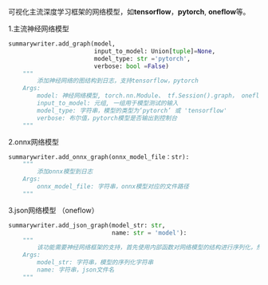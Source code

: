   可视化主流深度学习框架的网络模型，如**tensorflow**，**pytorch**,  **oneflow**等。

  1.主流神经网络模型

  ```python
  summarywriter.add_graph(model,
                          input_to_model: Union[tuple]=None,
                          model_type: str ='pytorch',
                          verbose: bool =False)
      """
          添加神经网络的图结构到日志，支持tensorflow，pytorch
      Args:
          model: 神经网络模型, torch.nn.Module、 tf.Session().graph， oneflow模型请通过onnx或者json格式导出
          input_to_model: 元组, 一组用于模型测试的输入
          model_type: 字符串，模型的类型为‘pytorch’ 或 'tensorflow'
          verbose: 布尔值，pytorch模型是否输出到控制台
      """
  ```
2.onnx网络模型

  ```python
  summarywriter.add_onnx_graph(onnx_model_file：str):
      """
          添加onnx模型到日志
      Args:
          onnx_model_file: 字符串，onnx模型对应的文件路径
      """
  ```

  3.json网络模型 （oneflow）

  ```python
  summarywriter.add_json_graph(model_str: str,
                               name: str = 'model'):
      """
          该功能需要神经网络框架的支持，首先使用内部函数对网络模型的结构进行序列化，然后将序列化的字符串写入到json文件
      Args:
          model_str: 字符串，模型的序列化字符串
          name: 字符串，json文件名
      """
  ```